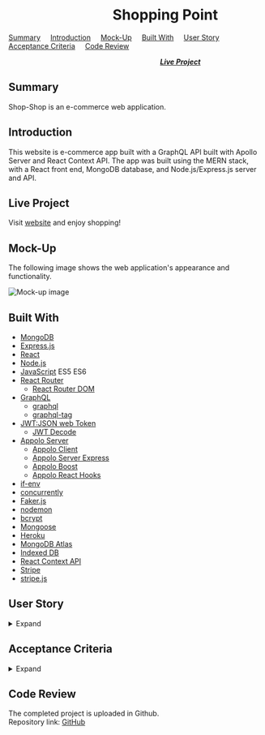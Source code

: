 #  &nbsp; &nbsp; &nbsp; &nbsp; &nbsp; &nbsp; &nbsp; &nbsp; &nbsp; &nbsp; &nbsp; &nbsp; &nbsp; &nbsp; &nbsp; &nbsp;Shopping Point

[Summary](#Summary) &nbsp; &nbsp; [Introduction](#Introduction) &nbsp; &nbsp; [Mock-Up](#Mock-up) &nbsp; &nbsp; [Built With](#Built-With) &nbsp; &nbsp; [User Story](#User-Story) &nbsp; &nbsp; [Acceptance Criteria](#Acceptance-Criteria)  &nbsp; &nbsp; [Code Review](#Code-Review)   

 &nbsp; &nbsp; &nbsp; &nbsp; &nbsp; &nbsp; &nbsp; &nbsp; &nbsp; &nbsp; &nbsp; &nbsp; &nbsp; &nbsp; &nbsp; &nbsp; &nbsp; &nbsp; &nbsp; &nbsp;  &nbsp; &nbsp; &nbsp; &nbsp; &nbsp; &nbsp; &nbsp; &nbsp; &nbsp; &nbsp; &nbsp; &nbsp; &nbsp; &nbsp; &nbsp; &nbsp; &nbsp; &nbsp; [***Live Project***](#Live-Project)

## Summary

 Shop-Shop is an e-commerce web application.

## Introduction
 
 This website is e-commerce app built with a GraphQL API built with Apollo Server and React Context API. The app was built using the MERN stack, with a React front end, MongoDB database, and Node.js/Express.js server and API.    

## Live Project

Visit [website](https://aqueous-eyrie-25049.herokuapp.com/) and enjoy shopping!

## Mock-Up
The following image shows the web application's appearance and functionality.  

![Mock-up image](client/public/mock-up.png "Mock-up image")

## Built With
* [MongoDB](https://www.mongodb.com/)
* [Express.js](https://expressjs.com/)
* [React](https://reactjs.org/)
* [Node.js](https://nodejs.org/en/)
* [JavaScript](https://www.javascript.com/) ES5 ES6  
* [React Router](https://reactrouter.com/)
    * [React Router DOM](https://www.npmjs.com/package/react-router-dom)
* [GraphQL](https://graphql.org/)
    * [graphql](https://www.npmjs.com/package/graphql)
    * [graphql-tag](https://www.npmjs.com/package/graphql-tag)
* [JWT:JSON web Token](https://www.npmjs.com/package/jsonwebtoken)
    * [JWT Decode](https://www.npmjs.com/package/jwt-decode)
* [Appolo Server](https://www.apollographql.com/docs/apollo-server/)
    * [Appolo Client](https://www.apollographql.com/docs/react/)
    * [Appolo Server Express](https://www.npmjs.com/package/apollo-server-express)
    * [Appolo Boost](https://www.npmjs.com/package/apollo-boost)
    * [Appolo React Hooks](https://www.npmjs.com/package/@apollo/react-hooks)
* [if-env](https://www.npmjs.com/package/if-env)
* [concurrently](https://www.npmjs.com/package/concurrently)
* [Faker.js](https://www.npmjs.com/package/faker)
* [nodemon](https://www.npmjs.com/package/nodemon)
* [bcrypt](https://www.npmjs.com/package/bcrypt)
* [Mongoose](https://developer.mozilla.org/en-US/docs/Learn/Server-side/Express_Nodejs/mongoose)
* [Heroku](https://www.heroku.com/)
* [MongoDB Atlas](https://www.mongodb.com/cloud/atlas2)
* [Indexed DB](https://developer.mozilla.org/en-US/docs/Web/API/IndexedDB_API)
* [React Context API](https://reactjs.org/docs/context.html)
* [Stripe](https://www.npmjs.com/package/stripe)
* [stripe.js](https://www.npmjs.com/package/@stripe/stripe-js)


## User Story
<details>
<summary>Expand</summary>  

    AS AN online shopper
    I WANT to search for categorised items
    SO THAT I can shop in this website
</details>

## Acceptance Criteria
<details>
<summary>Expand</summary>

    GIVEN an e-commerce website
    WHEN I open the home page
    THEN I am presented with options of category of items to shop from , shopping cart and options to login or signup
    WHEN I choose a category of product
    THEN I am presented with all the items of that category, its price and an option to add it to cart
    WHEN I view one product
    THEN I am presented with a brief description of the product, its price and options to add and remove to/from the cart
    WHEN I open the shopping cart
    THEN it shows the list of items added and their inidiviadual and total price, ability to change the quantity and delete the item
    WHEN I login
    THEN I am able to checkout the items added to the cart and able to see my order histories
    WHEN I checkout
    THEN I am able to pay with card and message is shown and automatically returned to homepage after three seconds
  
</details>

## Code Review

The completed project is uploaded in Github.  
Repository link:  [GitHub](https://github.com/rosefrancis-tech/shop-shop)  